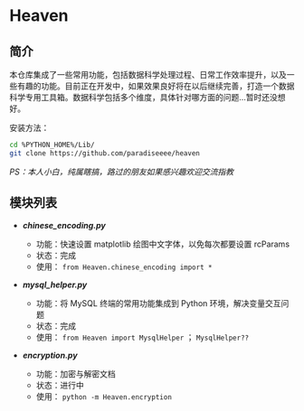 # Heaven

## 简介

本仓库集成了一些常用功能，包括数据科学处理过程、日常工作效率提升，以及一些有趣的功能。目前正在开发中，如果效果良好将在以后继续完善，打造一个数据科学专用工具箱。数据科学包括多个维度，具体针对哪方面的问题...暂时还没想好。

安装方法：

```bash
cd %PYTHON_HOME%/Lib/
git clone https://github.com/paradiseeee/heaven
```

*PS：本人小白，纯属瞎搞，路过的朋友如果感兴趣欢迎交流指教*


## 模块列表

- <strong><i>chinese_encoding.py</i></strong>
    - 功能：快速设置 matplotlib 绘图中文字体，以免每次都要设置 rcParams
    - 状态：完成
    - 使用： `from Heaven.chinese_encoding import *` 

- <strong><i>mysql_helper.py</i></strong>
    - 功能：将 MySQL 终端的常用功能集成到 Python 环境，解决变量交互问题
    - 状态：完成
    - 使用： `from Heaven import MysqlHelper` ； `MysqlHelper??`

- <strong><i>encryption.py</i></strong>
    - 功能：加密与解密文档
    - 状态：进行中
    - 使用： `python -m Heaven.encryption`
